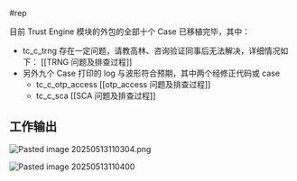 #rep

目前 Trust Engine 模块的外包的全部十个 Case 已移植完毕，其中：

- tc_c_trng 存在一定问题，请教高林、咨询验证同事后无法解决，详细情况如下：
  [[TRNG 问题及排查过程]]
- 另外九个 Case 打印的 log 与波形符合预期，其中两个经修正代码或 case
  - tc_c_otp_access
    [[otp_access 问题及排查过程]]
  - tc_c_sca
    [[SCA 问题及排查过程]]

## 工作输出

![Pasted image 20250513110304.png](https://lincx-img.oss-cn-shanghai.aliyuncs.com/img/Pasted%20image%2020250513110304.png)

![Pasted image 20250513110400](https://lincx-img.oss-cn-shanghai.aliyuncs.com/img/Pasted%20image%2020250513110400.png)
